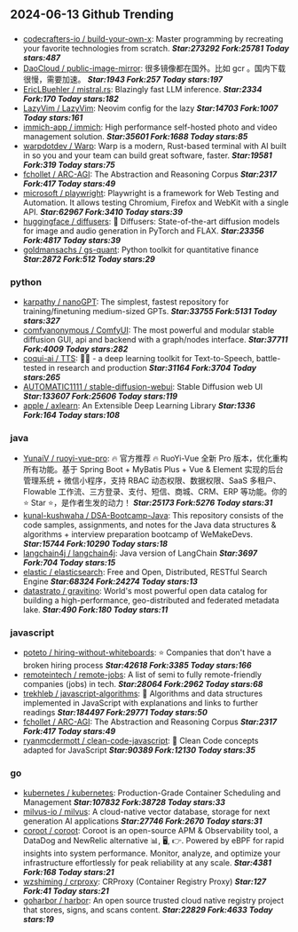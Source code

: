 ## 2024-06-13 Github Trending

### 
* [codecrafters-io / build-your-own-x](https://github.com/codecrafters-io/build-your-own-x): Master programming by recreating your favorite technologies from scratch. ***Star:273292 Fork:25781 Today stars:487***
* [DaoCloud / public-image-mirror](https://github.com/DaoCloud/public-image-mirror): 很多镜像都在国外。比如 gcr 。国内下载很慢，需要加速。 ***Star:1943 Fork:257 Today stars:197***
* [EricLBuehler / mistral.rs](https://github.com/EricLBuehler/mistral.rs): Blazingly fast LLM inference. ***Star:2334 Fork:170 Today stars:182***
* [LazyVim / LazyVim](https://github.com/LazyVim/LazyVim): Neovim config for the lazy ***Star:14703 Fork:1007 Today stars:161***
* [immich-app / immich](https://github.com/immich-app/immich): High performance self-hosted photo and video management solution. ***Star:35601 Fork:1688 Today stars:85***
* [warpdotdev / Warp](https://github.com/warpdotdev/Warp): Warp is a modern, Rust-based terminal with AI built in so you and your team can build great software, faster. ***Star:19581 Fork:319 Today stars:75***
* [fchollet / ARC-AGI](https://github.com/fchollet/ARC-AGI): The Abstraction and Reasoning Corpus ***Star:2317 Fork:417 Today stars:49***
* [microsoft / playwright](https://github.com/microsoft/playwright): Playwright is a framework for Web Testing and Automation. It allows testing Chromium, Firefox and WebKit with a single API. ***Star:62967 Fork:3410 Today stars:39***
* [huggingface / diffusers](https://github.com/huggingface/diffusers): 🤗 Diffusers: State-of-the-art diffusion models for image and audio generation in PyTorch and FLAX. ***Star:23356 Fork:4817 Today stars:39***
* [goldmansachs / gs-quant](https://github.com/goldmansachs/gs-quant): Python toolkit for quantitative finance ***Star:2872 Fork:512 Today stars:29***

### python
* [karpathy / nanoGPT](https://github.com/karpathy/nanoGPT): The simplest, fastest repository for training/finetuning medium-sized GPTs. ***Star:33755 Fork:5131 Today stars:327***
* [comfyanonymous / ComfyUI](https://github.com/comfyanonymous/ComfyUI): The most powerful and modular stable diffusion GUI, api and backend with a graph/nodes interface. ***Star:37711 Fork:4009 Today stars:282***
* [coqui-ai / TTS](https://github.com/coqui-ai/TTS): 🐸💬 - a deep learning toolkit for Text-to-Speech, battle-tested in research and production ***Star:31164 Fork:3704 Today stars:265***
* [AUTOMATIC1111 / stable-diffusion-webui](https://github.com/AUTOMATIC1111/stable-diffusion-webui): Stable Diffusion web UI ***Star:133607 Fork:25606 Today stars:119***
* [apple / axlearn](https://github.com/apple/axlearn): An Extensible Deep Learning Library ***Star:1336 Fork:164 Today stars:108***

### java
* [YunaiV / ruoyi-vue-pro](https://github.com/YunaiV/ruoyi-vue-pro): 🔥 官方推荐 🔥 RuoYi-Vue 全新 Pro 版本，优化重构所有功能。基于 Spring Boot + MyBatis Plus + Vue & Element 实现的后台管理系统 + 微信小程序，支持 RBAC 动态权限、数据权限、SaaS 多租户、Flowable 工作流、三方登录、支付、短信、商城、CRM、ERP 等功能。你的 ⭐️ Star ⭐️，是作者生发的动力！ ***Star:25173 Fork:5276 Today stars:31***
* [kunal-kushwaha / DSA-Bootcamp-Java](https://github.com/kunal-kushwaha/DSA-Bootcamp-Java): This repository consists of the code samples, assignments, and notes for the Java data structures & algorithms + interview preparation bootcamp of WeMakeDevs. ***Star:15744 Fork:10290 Today stars:18***
* [langchain4j / langchain4j](https://github.com/langchain4j/langchain4j): Java version of LangChain ***Star:3697 Fork:704 Today stars:15***
* [elastic / elasticsearch](https://github.com/elastic/elasticsearch): Free and Open, Distributed, RESTful Search Engine ***Star:68324 Fork:24274 Today stars:13***
* [datastrato / gravitino](https://github.com/datastrato/gravitino): World's most powerful open data catalog for building a high-performance, geo-distributed and federated metadata lake. ***Star:490 Fork:180 Today stars:11***

### javascript
* [poteto / hiring-without-whiteboards](https://github.com/poteto/hiring-without-whiteboards): ⭐️ Companies that don't have a broken hiring process ***Star:42618 Fork:3385 Today stars:166***
* [remoteintech / remote-jobs](https://github.com/remoteintech/remote-jobs): A list of semi to fully remote-friendly companies (jobs) in tech. ***Star:28064 Fork:2962 Today stars:68***
* [trekhleb / javascript-algorithms](https://github.com/trekhleb/javascript-algorithms): 📝 Algorithms and data structures implemented in JavaScript with explanations and links to further readings ***Star:184497 Fork:29771 Today stars:50***
* [fchollet / ARC-AGI](https://github.com/fchollet/ARC-AGI): The Abstraction and Reasoning Corpus ***Star:2317 Fork:417 Today stars:49***
* [ryanmcdermott / clean-code-javascript](https://github.com/ryanmcdermott/clean-code-javascript): 🛁 Clean Code concepts adapted for JavaScript ***Star:90389 Fork:12130 Today stars:35***

### go
* [kubernetes / kubernetes](https://github.com/kubernetes/kubernetes): Production-Grade Container Scheduling and Management ***Star:107832 Fork:38728 Today stars:33***
* [milvus-io / milvus](https://github.com/milvus-io/milvus): A cloud-native vector database, storage for next generation AI applications ***Star:27746 Fork:2670 Today stars:31***
* [coroot / coroot](https://github.com/coroot/coroot): Coroot is an open-source APM & Observability tool, a DataDog and NewRelic alternative 📊, 🖥️, 👉. Powered by eBPF for rapid insights into system performance. Monitor, analyze, and optimize your infrastructure effortlessly for peak reliability at any scale. ***Star:4381 Fork:168 Today stars:21***
* [wzshiming / crproxy](https://github.com/wzshiming/crproxy): CRProxy (Container Registry Proxy) ***Star:127 Fork:41 Today stars:21***
* [goharbor / harbor](https://github.com/goharbor/harbor): An open source trusted cloud native registry project that stores, signs, and scans content. ***Star:22829 Fork:4633 Today stars:19***
